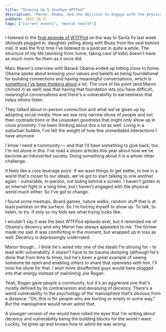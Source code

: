 ```yaml
---
title: "Showing Up & Goodbye WTFPod"
description: "Maron, Obama, and the decision to engage with the physical world again."
pubDate: 2025-10-21
tags: ["current events", "mental health"]
---
```


I listened to the [final episode of WTFPod](https://www.wtfpod.com/podcast/episode-1686-barack-obama) on the way to Santa Fe last week (Airpods plugged in, daughter yelling along with Bluey from the seat behind me). It was the first time I've listened to a podcast in quite a while. The structure of my life (working from home, taking care of kids) doesn't have as much room for them as it once did.

Marc Maron's interview with Barack Obama ended up hitting close to home. Obama spoke about knowing your values and beliefs as being foundational for building connections and having meaningful conversations, which is [something I've been thinking about](/blog/2025-10-02-a-me-shaped-thing) a lot. The core of his point (and Maron chimed in as well) was that having that foundation lets you have difficult, meaningful conversations and there's a vulnerability to earnestness that helps others listen.

They talked about in-person connection and what we've given up by adopting social media. How we see only narrow slices of people and not their contradictions or the unspoken goodness that might only show up in close proximity. I've been thinking about this a lot as well. Living in a suburban bubble, I've felt the weight of how few unmediated interactions I have anymore.

 I know I need a community — and that I’d have something to give back, too. I'm not alone in this. I've read a dozen articles this year about how we've become an introverted society. Doing something about it is a whole other challenge.

It feels like a core leverage point. If we want things to get better, to live in a world that's closer to our ideals, we've got to start talking to one another again - vulnerable, in-person, not hiding behind a screen. I haven't gotten in an internet fight in a long time, but I haven't engaged with the physical world much either. So I've got to change.

I found some meetups. Board games, nature walks, random stuff that is at least painless on the surface. So I'm forcing myself to show up. To talk, to listen, to try. If only so my kids see what trying looks like.

I wouldn't say it was the best WTFPod episode ever, but it reminded me of Obama's decency and why Maron has always appealed to me. The former made me sad. It was comforting in the moment, but wrapped up in loss as well. Decency is depressingly underrated.

Maron though... I think he's wired into one of the ideals I'm striving for - to lead with vulnerability. It doesn't have to be trauma dumping (although he's done that from time to time), but he's been a great example of seeing someone be open and enabling others to share that openness with him. I'll miss his show for that. I wish more disaffected guys would have plugged into that energy instead of mainlining Joe Rogan.

Yeah, Rogan gave people a community, but it's an aggrieved one that's mostly defined by its contrarianism and devaluing of decency. There's a weird vulnerability to the psychology of the manosphere that's obvious from a distance. "Oh, this is for people who are hurting or empty in some way." But the manosphere would never admit that.

A younger version of me would have rolled his eyes that I'm writing about decency and vulnerability being the building blocks for the world I want. Luckily, he grew up and knows how to admit he was wrong.

